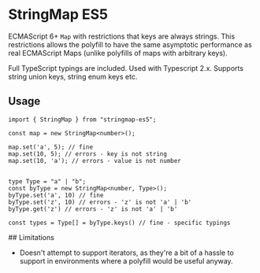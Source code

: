 # StringMap ES5

ECMAScript 6+ `Map` with restrictions that keys are always strings. This restrictions allows the polyfill to have the same asymptotic performance as real ECMAScript Maps (unlike polyfills of maps with arbitrary keys).

Full TypeScript typings are included. Used with Typescript 2.x. Supports string union keys, string enum keys etc.

## Usage

```
import { StringMap } from "stringmap-es5";

const map = new StringMap<number>();

map.set('a', 5); // fine
map.set(10, 5); // errors - key is not string
map.set(10, 'a'); // errors - value is not number


type Type = "a" | "b";
const byType = new StringMap<number, Type>();
byType.set('a', 10) // fine
byType.set('z', 10) // errors - 'z' is not 'a' | 'b'
byType.get('z') // errors - 'z' is not 'a' | 'b'

const types = Type[] = byType.keys() // fine - specific typings
```

## Limitations

- Doesn't attempt to support iterators, as they're a bit of a hassle to support in environments where a polyfill would be useful anyway.
